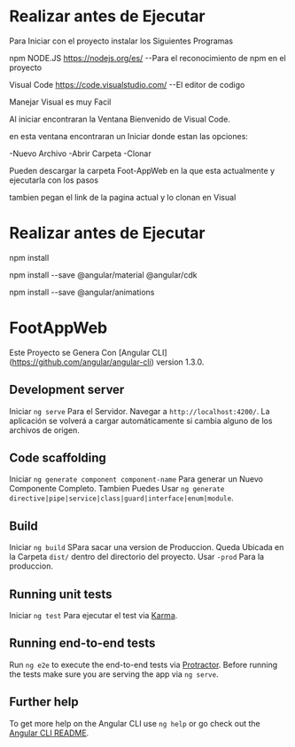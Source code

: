 # Realizar antes de Ejecutar

Para Iniciar con el proyecto instalar los Siguientes Programas

npm NODE.JS
https://nodejs.org/es/
--Para el reconocimiento de npm en el proyecto

Visual Code
https://code.visualstudio.com/
--El editor de codigo

Manejar Visual es muy Facil

Al iniciar encontraran la Ventana Bienvenido de Visual Code.

en esta ventana encontraran un Iniciar donde estan las opciones:

  -Nuevo Archivo
  -Abrir Carpeta
  -Clonar
 
 Pueden descargar la carpeta Foot-AppWeb en la que esta actualmente
  y ejecutarla con los pasos
  
  tambien pegan el link de la pagina actual y lo clonan en Visual

# Realizar antes de Ejecutar


npm install 


npm install --save @angular/material @angular/cdk

npm install --save @angular/animations


# FootAppWeb

Este Proyecto se Genera Con [Angular CLI] (https://github.com/angular/angular-cli) version 1.3.0.

## Development server

Iniciar `ng serve` Para el Servidor. Navegar a `http://localhost:4200/`. La aplicación se volverá a cargar automáticamente si cambia alguno de los archivos de origen.

## Code scaffolding

Iniciar `ng generate component component-name` Para generar un Nuevo Componente Completo. Tambien Puedes Usar `ng generate directive|pipe|service|class|guard|interface|enum|module`.

## Build

Iniciar `ng build` SPara sacar una version de Produccion. Queda Ubicada en la Carpeta `dist/` dentro del directorio del proyecto. Usar `-prod` Para la produccion.

## Running unit tests

Iniciar `ng test` Para ejecutar el test via [Karma](https://karma-runner.github.io).

## Running end-to-end tests

Run `ng e2e` to execute the end-to-end tests via [Protractor](http://www.protractortest.org/).
Before running the tests make sure you are serving the app via `ng serve`.

## Further help

To get more help on the Angular CLI use `ng help` or go check out the [Angular CLI README](https://github.com/angular/angular-cli/blob/master/README.md).
